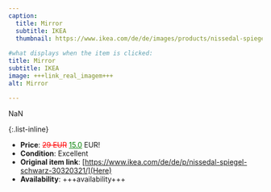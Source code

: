 ```yaml
---
caption:
  title: Mirror 
  subtitle: IKEA
  thumbnail: https://www.ikea.com/de/de/images/products/nissedal-spiegel-schwarz__0633565_pe695917_s5.jpg
  
#what displays when the item is clicked:
title: Mirror 
subtitle: IKEA
image: +++link_real_imagem+++
alt: Mirror 

---
```

NaN

{:.list-inline} 
- **Price**: <span style="color:red"><del>29 EUR</del></span> <span style="color:green"><ins>15.0</ins></span> EUR!
- **Condition**: Excellent
- **Original item link**: [https://www.ikea.com/de/de/p/nissedal-spiegel-schwarz-30320321/](Here)
- **Availability**: +++availability+++
